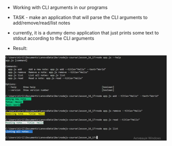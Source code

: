 - Working with CLI arguments in our programs

- TASK - make an application that will parse the CLI arguments to add/remove/read/list notes
- currently, it is a dummy demo application that just prints some text to stdout according to the CLI arguments

- Result:

![](https://github.com/swifty94/nodejs-course/blob/master/lesson_16_17/result.png)